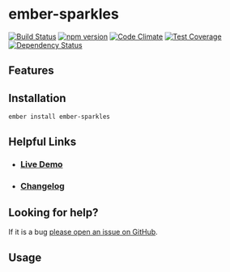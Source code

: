 # ember-sparkles

[![Build Status](https://travis-ci.org/zigahertz/ember-sparkles.svg)](https://travis-ci.org/zigahertz/ember-sparkles)
[![npm version](https://badge.fury.io/js/ember-sparkles.svg)](http://badge.fury.io/js/ember-sparkles)
[![Code Climate](https://codeclimate.com/github/zigahertz/ember-sparkles/badges/gpa.svg)](https://codeclimate.com/github/zigahertz/ember-sparkles)
[![Test Coverage](https://codeclimate.com/github/zigahertz/ember-sparkles/badges/coverage.svg)](https://codeclimate.com/github/zigahertz/ember-sparkles/coverage)
[![Dependency Status](https://david-dm.org/zigahertz/ember-sparkles.svg)](https://david-dm.org/zigahertz/ember-sparkles)

## Features


## Installation

```
ember install ember-sparkles
```

## Helpful Links

- ### [Live Demo](http://locusenergy.github.io/ember-sparkles/)

- ### [Changelog](CHANGELOG.md)

## Looking for help?
If it is a bug [please open an issue on GitHub](http://github.com/LocusEnergy/ember-sparkles/issues).

## Usage
